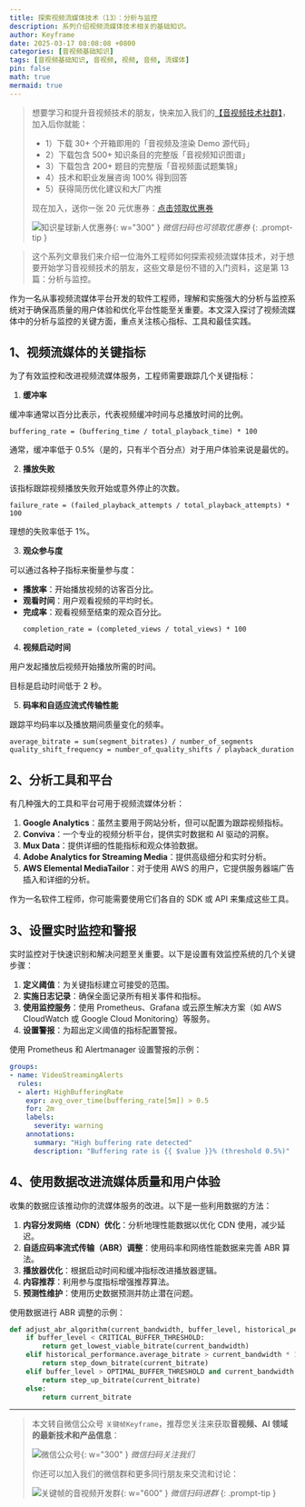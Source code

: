 ```yaml
---
title: 探索视频流媒体技术（13）：分析与监控
description: 系列介绍视频流媒体技术相关的基础知识。
author: Keyframe
date: 2025-03-17 08:08:08 +0800
categories: [音视频基础知识]
tags: [音视频基础知识, 音视频, 视频, 音频, 流媒体]
pin: false
math: true
mermaid: true
---
```


>想要学习和提升音视频技术的朋友，快来加入我们的<a href="https://t.zsxq.com/jRprT" target="_blank" rel="noopener noreferrer">【音视频技术社群】</a>，加入后你就能：
>
>- 1）下载 30+ 个开箱即用的「音视频及渲染 Demo 源代码」
>- 2）下载包含 500+ 知识条目的完整版「音视频知识图谱」
>- 3）下载包含 200+ 题目的完整版「音视频面试题集锦」
>- 4）技术和职业发展咨询 100% 得到回答
>- 5）获得简历优化建议和大厂内推
>  
>现在加入，送你一张 20 元优惠券：<a href="https://t.zsxq.com/jRprT" target="_blank" rel="noopener noreferrer">点击领取优惠券</a>
>
>![知识星球新人优惠券](assets/img/keyframe-zsxq-coupon.png){: w="300" }
>_微信扫码也可领取优惠券_
{: .prompt-tip }

>这个系列文章我们来介绍一位海外工程师如何探索视频流媒体技术，对于想要开始学习音视频技术的朋友，这些文章是份不错的入门资料，这是第 13 篇：分析与监控。


作为一名从事视频流媒体平台开发的软件工程师，理解和实施强大的分析与监控系统对于确保高质量的用户体验和优化平台性能至关重要。本文深入探讨了视频流媒体中的分析与监控的关键方面，重点关注核心指标、工具和最佳实践。

## 1、视频流媒体的关键指标

为了有效监控和改进视频流媒体服务，工程师需要跟踪几个关键指标：

1. **缓冲率**

缓冲率通常以百分比表示，代表视频缓冲时间与总播放时间的比例。

```plaintext
buffering_rate = (buffering_time / total_playback_time) * 100
```

通常，缓冲率低于 0.5%（是的，只有半个百分点）对于用户体验来说是最优的。

2. **播放失败**

该指标跟踪视频播放失败开始或意外停止的次数。

```plaintext
failure_rate = (failed_playback_attempts / total_playback_attempts) * 100
```

理想的失败率低于 1%。

3. **观众参与度**

可以通过各种子指标来衡量参与度：
   - **播放率**：开始播放视频的访客百分比。
   - **观看时间**：用户观看视频的平均时长。
   - **完成率**：观看视频至结束的观众百分比。
     ```plaintext
     completion_rate = (completed_views / total_views) * 100
     ```

4. **视频启动时间**

用户发起播放后视频开始播放所需的时间。

目标是启动时间低于 2 秒。

5. **码率和自适应流式传输性能**

跟踪平均码率以及播放期间质量变化的频率。

```plaintext
average_bitrate = sum(segment_bitrates) / number_of_segments
quality_shift_frequency = number_of_quality_shifts / playback_duration
```

## 2、分析工具和平台

有几种强大的工具和平台可用于视频流媒体分析：

1. **Google Analytics**：虽然主要用于网站分析，但可以配置为跟踪视频指标。
2. **Conviva**：一个专业的视频分析平台，提供实时数据和 AI 驱动的洞察。
3. **Mux Data**：提供详细的性能指标和观众体验数据。
4. **Adobe Analytics for Streaming Media**：提供高级细分和实时分析。
5. **AWS Elemental MediaTailor**：对于使用 AWS 的用户，它提供服务器端广告插入和详细的分析。

作为一名软件工程师，你可能需要使用它们各自的 SDK 或 API 来集成这些工具。

## 3、设置实时监控和警报

实时监控对于快速识别和解决问题至关重要。以下是设置有效监控系统的几个关键步骤：

1. **定义阈值**：为关键指标建立可接受的范围。
2. **实施日志记录**：确保全面记录所有相关事件和指标。
3. **使用监控服务**：使用 Prometheus、Grafana 或云原生解决方案（如 AWS CloudWatch 或 Google Cloud Monitoring）等服务。
4. **设置警报**：为超出定义阈值的指标配置警报。

使用 Prometheus 和 Alertmanager 设置警报的示例：

```yaml
groups:
- name: VideoStreamingAlerts
  rules:
  - alert: HighBufferingRate
    expr: avg_over_time(buffering_rate[5m]) > 0.5
    for: 2m
    labels:
      severity: warning
    annotations:
      summary: "High buffering rate detected"
      description: "Buffering rate is {{ $value }}% (threshold 0.5%)"
```

## 4、使用数据改进流媒体质量和用户体验

收集的数据应该推动你的流媒体服务的改进。以下是一些利用数据的方法：

1. **内容分发网络（CDN）优化**：分析地理性能数据以优化 CDN 使用，减少延迟。
2. **自适应码率流式传输（ABR）调整**：使用码率和网络性能数据来完善 ABR 算法。
3. **播放器优化**：根据启动时间和缓冲指标改进播放器逻辑。
4. **内容推荐**：利用参与度指标增强推荐算法。
5. **预测性维护**：使用历史数据预测并防止潜在问题。

使用数据进行 ABR 调整的示例：

```python
def adjust_abr_algorithm(current_bandwidth, buffer_level, historical_performance):
    if buffer_level < CRITICAL_BUFFER_THRESHOLD:
        return get_lowest_viable_bitrate(current_bandwidth)
    elif historical_performance.average_bitrate > current_bandwidth * 1.2:
        return step_down_bitrate(current_bitrate)
    elif buffer_level > OPTIMAL_BUFFER_THRESHOLD and current_bandwidth > historical_performance.average_bitrate * 1.2:
        return step_up_bitrate(current_bitrate)
    else:
        return current_bitrate
```




---

> 本文转自微信公众号 `关键帧Keyframe`，推荐您关注来获取**音视频、AI 领域的最新技术和产品信息**：
>
>![微信公众号](assets/img/keyframe-mp.jpg){: w="300" }
>_微信扫码关注我们_
>
>你还可以加入我们的微信群和更多同行朋友来交流和讨论：
>
>![关键帧的音视频开发群](assets/img/av-wechat-group.jpg){: w="600" }
>_微信扫码进群_
{: .prompt-tip }

